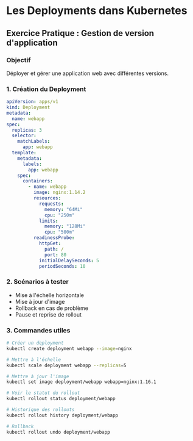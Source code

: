 # Les Deployments dans Kubernetes

## Exercice Pratique : Gestion de version d'application

### Objectif

Déployer et gérer une application web avec différentes versions.

### 1. Création du Deployment

```yaml
apiVersion: apps/v1
kind: Deployment
metadata:
  name: webapp
spec:
  replicas: 3
  selector:
    matchLabels:
      app: webapp
  template:
    metadata:
      labels:
        app: webapp
    spec:
      containers:
        - name: webapp
          image: nginx:1.14.2
          resources:
            requests:
              memory: "64Mi"
              cpu: "250m"
            limits:
              memory: "128Mi"
              cpu: "500m"
          readinessProbe:
            httpGet:
              path: /
              port: 80
            initialDelaySeconds: 5
            periodSeconds: 10
```

### 2. Scénarios à tester

- Mise à l'échelle horizontale
- Mise à jour d'image
- Rollback en cas de problème
- Pause et reprise de rollout

### 3. Commandes utiles

```bash
# Créer un deployment
kubectl create deployment webapp --image=nginx

# Mettre à l'échelle
kubectl scale deployment webapp --replicas=5

# Mettre à jour l'image
kubectl set image deployment/webapp webapp=nginx:1.16.1

# Voir le statut du rollout
kubectl rollout status deployment/webapp

# Historique des rollouts
kubectl rollout history deployment/webapp

# Rollback
kubectl rollout undo deployment/webapp
```
